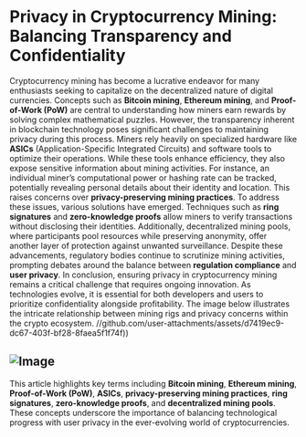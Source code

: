 # Privacy in Cryptocurrency Mining: Balancing Transparency and Confidentiality
Cryptocurrency mining has become a lucrative endeavor for many enthusiasts seeking to capitalize on the decentralized nature of digital currencies. Concepts such as **Bitcoin mining**, **Ethereum mining**, and **Proof-of-Work (PoW)** are central to understanding how miners earn rewards by solving complex mathematical puzzles. However, the transparency inherent in blockchain technology poses significant challenges to maintaining privacy during this process.
Miners rely heavily on specialized hardware like **ASICs** (Application-Specific Integrated Circuits) and software tools to optimize their operations. While these tools enhance efficiency, they also expose sensitive information about mining activities. For instance, an individual miner’s computational power or hashing rate can be tracked, potentially revealing personal details about their identity and location. This raises concerns over **privacy-preserving mining practices**.
To address these issues, various solutions have emerged. Techniques such as **ring signatures** and **zero-knowledge proofs** allow miners to verify transactions without disclosing their identities. Additionally, decentralized mining pools, where participants pool resources while preserving anonymity, offer another layer of protection against unwanted surveillance. Despite these advancements, regulatory bodies continue to scrutinize mining activities, prompting debates around the balance between **regulation compliance** and **user privacy**.
In conclusion, ensuring privacy in cryptocurrency mining remains a critical challenge that requires ongoing innovation. As technologies evolve, it is essential for both developers and users to prioritize confidentiality alongside profitability. The image below illustrates the intricate relationship between mining rigs and privacy concerns within the crypto ecosystem. 
 //github.com/user-attachments/assets/d7419ec9-dc67-403f-bf28-8faea5f1f74f))

![Image](https://github.com/user-attachments/assets/d7419ec9-dc67-403f-bf28-8faea5f1f74f)
---
This article highlights key terms including **Bitcoin mining**, **Ethereum mining**, **Proof-of-Work (PoW)**, **ASICs**, **privacy-preserving mining practices**, **ring signatures**, **zero-knowledge proofs**, and **decentralized mining pools**. These concepts underscore the importance of balancing technological progress with user privacy in the ever-evolving world of cryptocurrencies.
